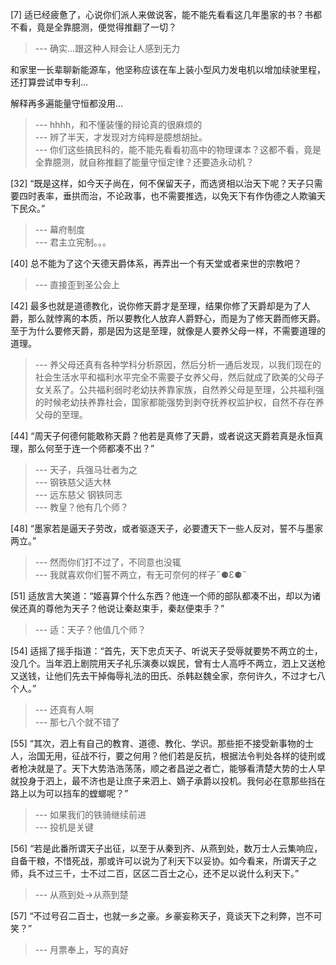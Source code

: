
[7] 适已经疲惫了，心说你们派人来做说客，能不能先看看这几年墨家的书？书都不看，竟是全靠臆测，便觉得推翻了一切？
>--- 确实…跟这种人辩会让人感到无力

和家里一长辈聊新能源车，他坚称应该在车上装小型风力发电机以增加续驶里程，还打算尝试申专利…

解释再多遍能量守恒都没用…<br>
>--- hhhh，和不懂装懂的辩论真的很麻烦的<br>
>--- 辨了半天，才发现对方纯粹是臆想胡扯。<br>
>--- 你们这些搞民科的，能不能先看看初高中的物理课本？这都不看，竟是全靠臆测，就自称推翻了能量守恒定律？还要造永动机？<br>

[32] “既是这样，如今天子尚在，何不保留天子，而选贤相以治天下呢？天子只需要四时表率，垂拱而治，不论政事，也不需要推选，以免天下有作伪德之人欺骗天下民众。”
>--- 幕府制度<br>
>--- 君主立宪制。。。<br>

[40] 总不能为了这个天德天爵体系，再弄出一个有天堂或者来世的宗教吧？
>--- 直接歪到圣公会上<br>

[42] 最多也就是道德教化，说你修天爵才是至理，结果你修了天爵却是为了人爵，那么就悖离的本质，所以要教化人放弃人爵野心，而是为了修天爵而修天爵。至于为什么要修天爵，那是因为这是至理，就像是人要养父母一样，不需要道理的道理。
>--- 养父母还真有各种学科分析原因，然后分析一通后发现，以我们现在的社会生活水平和福利水平完全不需要子女养父母，然后就成了欧美的父母子女关系了。公共福利弱时老幼扶养靠家族，自然养父母是至理，公共福利强的时候老幼扶养靠社会，国家都能强势到剥夺抚养权监护权，自然不存在养父母的至理。<br>

[44] “周天子何德何能敢称天爵？他若是真修了天爵，或者说这天爵若真是永恒真理，那么何至于连一个师都凑不出？”
>--- 天子，兵强马壮者为之<br>
>--- 钢铁慈父适大林<br>
>--- 远东慈父 钢铁同志<br>
>--- 教皇？他有几个师？<br>

[48] “墨家若是逼天子劳改，或者驱逐天子，必要遭天下一些人反对，誓不与墨家两立。”
>--- 然而你们打不过了，不同意也没辄<br>
>--- 我就喜欢你们誓不两立，有无可奈何的样子˶⚈Ɛ⚈˵<br>

[51] 适放言大笑道：“姬喜算个什么东西？他连一个师的部队都凑不出，却以为诸侯还真的尊他为天子？他说让秦赵束手，秦赵便束手？”
>--- 适：天子？他值几个师？<br>

[54] 适摇了摇手指道：“首先，天下忠贞天子、听说天子受辱就要势不两立的士，没几个。当年泗上剧院用天子礼乐演奏以娱民，曾有士人高呼不两立，泗上又送枪又送钱，让他们先去干掉侮辱礼法的田氏、杀韩赵魏全家，奈何许久，不过才七八个人。”
>--- 还真有人啊<br>
>--- 那七八个就不错了<br>

[55] “其次，泗上有自己的教育、道德、教化、学识。那些拒不接受新事物的士人，治国无用，征战不行，要之何用？他们若是反抗，根据法令判处各样的徒刑或者枪决就是了。天下大势浩浩荡荡，顺之者昌逆之者亡，能够看清楚大势的士人早就投身于泗上，最不济也是让庶子来泗上、嫡子承爵以投机。我何必在意那些挡在路上以为可以挡车的螳螂呢？”
>--- 如果我们的铁骑继续前进<br>
>--- 投机是关键<br>

[56] “若是此番所谓天子出征，以至于从秦到齐、从燕到处，数万士人云集响应，自备干粮，不惜死战，那或许可以说为了利天下以妥协。如今看来，所谓天子之师，兵不过三千，士不过二百，区区二百士之心，还不足以说什么利天下。”
>--- 从燕到处→从燕到楚<br>

[57] “不过号召二百士，也就一乡之豪。乡豪妄称天子，竟谈天下之利弊，岂不可笑？”
>--- 月票奉上，写的真好<br>
